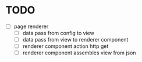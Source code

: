 # TODO

- [ ] page renderer
  - [ ] data pass from config to view
  - [ ] data pass from view to renderer component
  - [ ] renderer component action http get
  - [ ] renderer component assembles view from json
